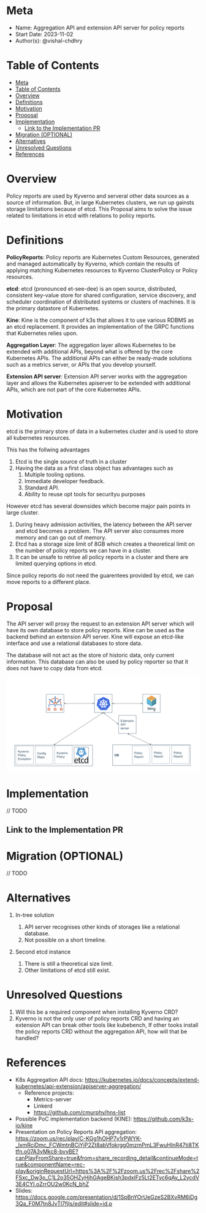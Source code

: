 # Meta
[meta]: #meta
- Name: Aggregation API and extension API server for policy reports
- Start Date: 2023-11-02
- Author(s): @vishal-chdhry

# Table of Contents
[table-of-contents]: #table-of-contents
- [Meta](#meta)
- [Table of Contents](#table-of-contents)
- [Overview](#overview)
- [Definitions](#definitions)
- [Motivation](#motivation)
- [Proposal](#proposal)
- [Implementation](#implementation)
  - [Link to the Implementation PR](#link-to-the-implementation-pr)
- [Migration (OPTIONAL)](#migration-optional)
- [Alternatives](#alternatives)
- [Unresolved Questions](#unresolved-questions)
- [References](#references)

# Overview
[overview]: #overview

Policy reports are used by Kyverno and serveral other data sources as a source of information. But, in large Kubernetes clusters, we run up gainsts storage limitations because of etcd. This Proposal aims to solve the issue related to limitations in etcd with relations to policy reports. 

# Definitions
[definitions]: #definitions

**PolicyReports**: Policy reports are Kubernetes Custom Resources, generated and managed automatically by Kyverno, which contain the results of applying matching Kubernetes resources to Kyverno ClusterPolicy or Policy resources.

**etcd**: etcd (pronounced et-see-dee) is an open source, distributed, consistent key-value store for shared configuration, service discovery, and scheduler coordination of distributed systems or clusters of machines. It is the primary datastore of Kubernetes.

**Kine**: Kine is the component of k3s that allows it to use various RDBMS as an etcd replacement. It provides an implementation of the GRPC functions that Kubernetes relies upon.

**Aggregation Layer**: The aggregation layer allows Kubernetes to be extended with additional APIs, beyond what is offered by the core Kubernetes APIs. The additional APIs can either be ready-made solutions such as a metrics server, or APIs that you develop yourself.

**Extension API server**: Extension API server works with the aggregation layer and allows the Kubernetes apiserver to be extended with additional APIs, which are not part of the core Kubernetes APIs.


# Motivation
[motivation]: #motivation

etcd is the primary store of data in a kubernetes cluster and is used to store all kubernetes resources.

This has the follwing advantages
1. Etcd is the single source of truth in a cluster
2. Having the data as a first class object has advantages such as
   1. Multiple tooling options.
   2. Immediate developer feedback.
   3. Standard API.
   4. Ability to reuse opt tools for securityu purposes

However etcd has several downsides which become major pain points in large cluster.
1. During heavy admission activities, the latency between the API server and etcd becomes a problem. The API server also consumes more memory and can go out of memory.
2. Etcd has a storage size limit of 8GB which creates a theoretical limit on the number of policy reports we can have in a cluster.
3. It can be unsafe to retrive all policy reports in a cluster and there are limited querying options in etcd.

Since policy reports do not need the guarentees provided by etcd, we can move reports to a different place.

# Proposal

The API server will proxy the request to an extension API server which will have its own database to store policy reports. Kine can be used as the backend behind an extension API server. Kine will expose an etcd-like interface and use a relational databases to store data. 

The database will not act as the store of historic data, only current information. This database can also be used by policy reporter so that it does not have to copy data from etcd.

![aggregation-api-architecture](./images/policy-reports-aggregation-api-architecure.png)

# Implementation

// TODO

## Link to the Implementation PR

# Migration (OPTIONAL)

// TODO

# Alternatives

1. In-tree solution
   1. API server recognises other kinds of storages like a relational database.
   2. Not possible on a short timeline.

2. Second etcd instance
   1. There is still a theoretical size limit.
   2. Other limitations of etcd still exist.


# Unresolved Questions

1. Will this be a required component when installing Kyverno CRD?
2. Kyverno is not the only user of policy reports CRD and having an extension API can break other tools like kubebench, If other tooks install the policy reports CRD without the aggregation API,  how will that be handled?

# References

* K8s Aggregation API docs: https://kubernetes.io/docs/concepts/extend-kubernetes/api-extension/apiserver-aggregation/
   * Reference projects:
     * Metrics-server
     * Linkerd
     * https://github.com/cmurphy/hns-list
* Possible PoC implementation backend (KINE): https://github.com/k3s-io/kine
* Presentation on Policy Reports API aggregation: https://zoom.us/rec/play/C-KGg1hOHP7v1rPWYK-_lxmRcjDmc_FCWmtnBCjYjP2Zt8abVfokrgg0mzmPmL3FwuHInR47ti8TKtfn.o07A3yMkc8-bvyBE?canPlayFromShare=true&from=share_recording_detail&continueMode=true&componentName=rec-play&originRequestUrl=https%3A%2F%2Fzoom.us%2Frec%2Fshare%2FSxc_Dw3o_C1L2o35OHZyHjhGAgeBKish3pdxlFz5Lt2ETvc6qAy_L2ycdV3E4CYI.oZrrOU2w0KcN_bhZ
* Slides: https://docs.google.com/presentation/d/1SpBnYOrUeGzeS2BXvRM6iDg3Qa_F0M7tn8JvTl7fjIs/edit#slide=id.p